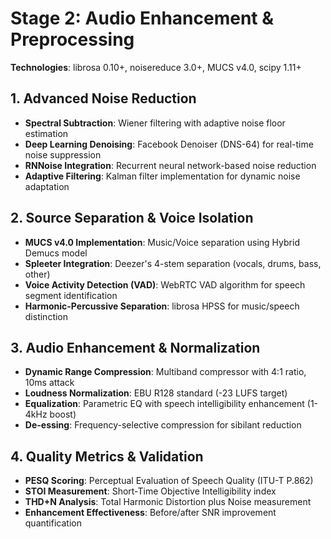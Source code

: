 # Stage 2: Audio Enhancement & Preprocessing

**Technologies**: librosa 0.10+, noisereduce 3.0+, MUCS v4.0, scipy 1.11+

## 1. Advanced Noise Reduction

- **Spectral Subtraction**: Wiener filtering with adaptive noise floor estimation
- **Deep Learning Denoising**: Facebook Denoiser (DNS-64) for real-time noise suppression
- **RNNoise Integration**: Recurrent neural network-based noise reduction
- **Adaptive Filtering**: Kalman filter implementation for dynamic noise adaptation

## 2. Source Separation & Voice Isolation

- **MUCS v4.0 Implementation**: Music/Voice separation using Hybrid Demucs model
- **Spleeter Integration**: Deezer's 4-stem separation (vocals, drums, bass, other)
- **Voice Activity Detection (VAD)**: WebRTC VAD algorithm for speech segment identification
- **Harmonic-Percussive Separation**: librosa HPSS for music/speech distinction

## 3. Audio Enhancement & Normalization

- **Dynamic Range Compression**: Multiband compressor with 4:1 ratio, 10ms attack
- **Loudness Normalization**: EBU R128 standard (-23 LUFS target)
- **Equalization**: Parametric EQ with speech intelligibility enhancement (1-4kHz boost)
- **De-essing**: Frequency-selective compression for sibilant reduction

## 4. Quality Metrics & Validation

- **PESQ Scoring**: Perceptual Evaluation of Speech Quality (ITU-T P.862)
- **STOI Measurement**: Short-Time Objective Intelligibility index
- **THD+N Analysis**: Total Harmonic Distortion plus Noise measurement
- **Enhancement Effectiveness**: Before/after SNR improvement quantification
